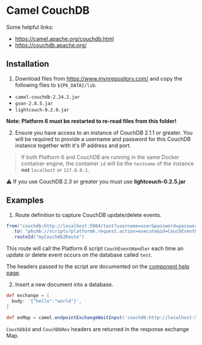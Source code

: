 # Camel CouchDB

Some helpful links:

- https://camel.apache.org/couchdb.html
- https://couchdb.apache.org/

## Installation

1. Download files from https://www.mvnrepository.com/ and copy the following files to `${P6_DATA}/lib`.

- `camel-couchdb-2.24.2.jar`
- `gson-2.8.5.jar`
- `lightcouch-0.2.0.jar`

<b>Note: Platform 6 must be restarted to re-read files from this folder!</b>

2. Ensure you have access to an instance of CouchDB 2.1.1 or greater.
You will be required to provide a username and password for this CouchDB instance together with it's IP address and port.

> If both Platform 6 and CouchDB are running in the same Docker container engine, the container `id` will be the `hostname` of the instance __not__ `localhost` or `127.0.0.1`.

:warning: If you use CouchDB 2.3 or greater you must use <b>lightcouch-0.2.5.jar</b>

## Examples

1. Route definition to capture CouchDB update/delete events.

```groovy
from("couchdb:http://localhost:5984/test?username=user&password=password")
  .to( "p6cmb://scripts?platform6.request.action=execute&id=CouchEventHandler" )
  .routeId("myCouchdb2Route")
```
This route will call the Platform 6 script `CouchEventHandler` each time an update or delete event occurs on the database called `test`.

The headers passed to the script are documented on the [component help page](https://camel.apache.org/couchdb.html).

2. Insert a new document into a database.

```groovy
def exchange = [
  body: '{"hello":"world"}',
]

def exMap = camel.endpointExchangeWaitInput('couchdb:http://localhost:5984/test?username=user&password=password', exchange)
```

`CouchDbId` and `CouchDbRev` headers are returned in the response exchange Map.
